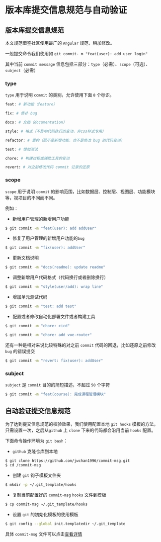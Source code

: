 # 版本库提交信息规范与自动验证

## 版本库提交信息规范

本文规范借鉴社区使用最广的 `Angular` 规范，稍加修改。

一般提交命令我们使用如 `git commit- m "feat(user): add user login"`

其中当前 `commit message` 信息包括三部分：`type`（必需）、`scope`（可选）、 `subject`（必需）

### type

`type` 用于说明 `commit` 的类别，允许使用下面 `8` 个标识。

```bash
feat: # 新功能（feature）

fix: # 修补 bug

docs: # 文档（documentation）

style: # 格式（不影响代码执行的变动，非css样式专用）

refactor: # 重构（既不是新增功能，也不是修改 bug 的代码变动）

test: # 增加测试

chore: # 构建过程或辅助工具的变动

revert: # 对之前修改代码 commit 记录的还原
```

### scope

`scope` 用于说明 `commit` 的影响范围，比如数据层、控制层、视图层、功能模块等，视项目的不同而不同。

例如：

- 新增用户管理的新增用户功能
```bash
$ git commit -m "feat(user): add addUser"
```

- 修复了用户管理的新增用户功能的`bug`
```bash
$ git commit -m "fix(user): addUser"
```

- 更新文档说明
```bash
$ git commit -m "docs(readme): update readme"
```

- 调整新增用户代码格式（代码换行或者删除换行）
```bash
$ git commit -m "style(user/add): wrap line"
```

- 增加单元测试代码
```bash
$ git commit -m "test: add test"
```

- 配置或者修改自动化部署文件或者构建工具
```bash
$ git commit -m "chore: cicd"

$ git commit -m "chore: add vue-router"
```

还有一种是相对来说比较特殊的对之前 `commit` 代码的回退，比如还原之前修改 `bug` 的错误提交
```bash
$ git commit -m "revert: fix(user): addUser"
```

### subject

`subject` 是 `commit` 目的的简短描述，不超过 `50` 个字符

```bash
$ git commit -m "feat(course): 完成课程管理模块"
```

## 自动验证提交信息规范

为了达到提交信息规范的校验效果，我们使用配置本地 `git hooks` 模板的方法，只需设置一次，之后从`github` 上 `clone` 下来的代码都会沿用当前 `hooks` 配置。

下面命令操作环境为 `git bash`：

- `github` 克隆仓库到本地
```bash
$ git clone https://github.com/jwchan1996/commit-msg.git
$ cd /commit-msg
```

- 创建 `git` 钩子模板文件夹
```bash
$ mkdir -p ~/.git_template/hooks 
```

- 复制当前配置好的 `commit-msg` `hooks` 文件到模板 
```bash
$ cp commit-msg ~/.git_template/hooks
```

- 设置 `git` 的初始化模板的使用模板
```bash
$ git config --global init.templatedir ~/.git_template 
```

具体 `commit-msg` 文件可以点击[查看详情](https://github.com/jwchan1996/commit-msg.git)